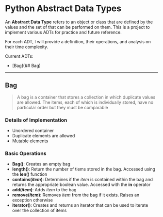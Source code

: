 # Python Abstract Data Types

An **Abstract Data Type** refers to an object or class that are defined by the values and the set of that can be performed on them. This is a project to implement various ADTs for practice and future reference.

For each ADT, I will provide a definition, their operations, and analysis on their time complexity.


Current ADTs:

 * [Bag](## Bag)

---

## Bag 

> A bag is a container that stores a collection in which duplicate values are allowed. The items, each of which is individually stored, have no particular order but they must be comparable

### Details of Implementation 

* Unordered container
* Duplicate elements are allowed
* Mutable elements

### Basic Operations

* **Bag()**: Creates an empty bag
* **length()**: Return the number of tiems stored in the bag. Accessed using the **len()** function
* **contains(***item***)**: Determines if the *item* is contained within the bag and returns the appropriate boolean value. Accessed with the **in** operator
* **add(***item***)**: Adds *item* to the bag
* **remove(***item***)**: Removes *item* from the bag if it exists. Raises an exception otherwise
* **iterator()**: Creates and returns an iterator that can be used to iterate over the collection of items
